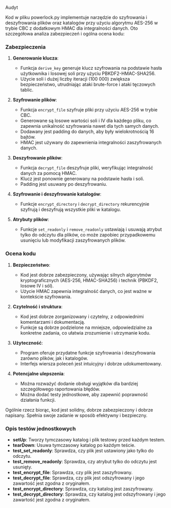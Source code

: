 Audyt

Kod w pliku powerlock.py implementuje narzędzie do szyfrowania i deszyfrowania plików oraz katalogów przy użyciu algorytmu AES-256 w trybie CBC z dodatkowym HMAC dla integralności danych. Oto szczegółowa analiza zabezpieczeń i ogólna ocena kodu:

### Zabezpieczenia

1. **Generowanie klucza**:
   - Funkcja `derive_key` generuje klucz szyfrowania na podstawie hasła użytkownika i losowej soli przy użyciu PBKDF2-HMAC-SHA256. 
   - Użycie soli i dużej liczby iteracji (100 000) zwiększa bezpieczeństwo, utrudniając ataki brute-force i ataki tęczowych tablic.

2. **Szyfrowanie plików**:
   - Funkcja `encrypt_file` szyfruje pliki przy użyciu AES-256 w trybie CBC.
   - Generowane są losowe wartości soli i IV dla każdego pliku, co zapewnia unikalność szyfrowania nawet dla tych samych danych.
   - Dodawany jest padding do danych, aby były wielokrotnością 16 bajtów.
   - HMAC jest używany do zapewnienia integralności zaszyfrowanych danych.

3. **Deszyfrowanie plików**:
   - Funkcja `decrypt_file` deszyfruje pliki, weryfikując integralność danych za pomocą HMAC.
   - Klucz jest ponownie generowany na podstawie hasła i soli.
   - Padding jest usuwany po deszyfrowaniu.

4. **Szyfrowanie i deszyfrowanie katalogów**:
   - Funkcje `encrypt_directory` i `decrypt_directory` rekurencyjnie szyfrują i deszyfrują wszystkie pliki w katalogu.

5. **Atrybuty plików**:
   - Funkcje `set_readonly` i `remove_readonly` ustawiają i usuwają atrybut tylko do odczytu dla plików, co może zapobiec przypadkowemu usunięciu lub modyfikacji zaszyfrowanych plików.

### Ocena kodu

1. **Bezpieczeństwo**:
   - Kod jest dobrze zabezpieczony, używając silnych algorytmów kryptograficznych (AES-256, HMAC-SHA256) i technik (PBKDF2, losowe IV i sól).
   - Użycie HMAC zapewnia integralność danych, co jest ważne w kontekście szyfrowania.

2. **Czytelność i struktura**:
   - Kod jest dobrze zorganizowany i czytelny, z odpowiednimi komentarzami i dokumentacją.
   - Funkcje są dobrze podzielone na mniejsze, odpowiedzialne za konkretne zadania, co ułatwia zrozumienie i utrzymanie kodu.

3. **Użyteczność**:
   - Program oferuje przydatne funkcje szyfrowania i deszyfrowania zarówno plików, jak i katalogów.
   - Interfejs wiersza poleceń jest intuicyjny i dobrze udokumentowany.

4. **Potencjalne ulepszenia**:
   - Można rozważyć dodanie obsługi wyjątków dla bardziej szczegółowego raportowania błędów.
   - Można dodać testy jednostkowe, aby zapewnić poprawność działania funkcji.

Ogólnie rzecz biorąc, kod jest solidny, dobrze zabezpieczony i dobrze napisany. Spełnia swoje zadanie w sposób efektywny i bezpieczny.

### Opis testów jednostkowych

- **setUp**: Tworzy tymczasowy katalog i plik testowy przed każdym testem.
- **tearDown**: Usuwa tymczasowy katalog po każdym teście.
- **test_set_readonly**: Sprawdza, czy plik jest ustawiony jako tylko do odczytu.
- **test_remove_readonly**: Sprawdza, czy atrybut tylko do odczytu jest usunięty.
- **test_encrypt_file**: Sprawdza, czy plik jest zaszyfrowany.
- **test_decrypt_file**: Sprawdza, czy plik jest odszyfrowany i jego zawartość jest zgodna z oryginałem.
- **test_encrypt_directory**: Sprawdza, czy katalog jest zaszyfrowany.
- **test_decrypt_directory**: Sprawdza, czy katalog jest odszyfrowany i jego zawartość jest zgodna z oryginałem.

